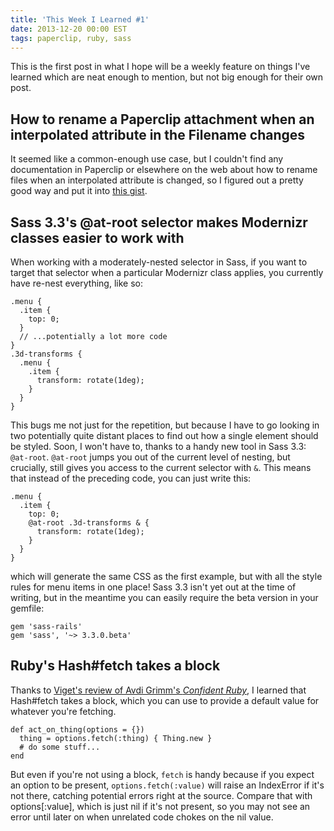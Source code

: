 ```yaml
---
title: 'This Week I Learned #1'
date: 2013-12-20 00:00 EST
tags: paperclip, ruby, sass
---
```


This is the first post in what I hope will be a weekly feature on things I've learned which are neat enough to mention, but not big enough for their own post.

<!--more-->

## How to rename a Paperclip attachment when an interpolated attribute in the Filename changes

It seemed like a common-enough use case, but I couldn't find any documentation in Paperclip or elsewhere on the web about how to rename files when an interpolated attribute is changed, so I figured out a pretty good way and put it into [this gist][1].

## Sass 3.3's @at-root selector makes Modernizr classes easier to work with

When working with a moderately-nested selector in Sass, if you want to target that selector when a particular Modernizr class applies, you currently have re-nest everything, like so:

    .menu {
      .item {
        top: 0;
      }
      // ...potentially a lot more code
    }
    .3d-transforms {
      .menu {
        .item {
          transform: rotate(1deg);
        }
      }
    }

This bugs me not just for the repetition, but because I have to go looking in two potentially quite distant places to find out how a single element should be styled. Soon, I won't have to, thanks to a handy new tool in Sass 3.3: `@at-root`. `@at-root` jumps you out of the current level of nesting, but crucially, still gives you access to the current selector with `&`. This means that instead of the preceding code, you can just write this:

    .menu {
      .item {
        top: 0;
        @at-root .3d-transforms & {
          transform: rotate(1deg);
        }
      }
    }

which will generate the same CSS as the first example, but with all the style rules for menu items in one place! Sass 3.3 isn't yet out at the time of writing, but in the meantime you can easily require the beta version in your gemfile:

    gem 'sass-rails'
    gem 'sass', '~> 3.3.0.beta'

## Ruby's Hash#fetch takes a block

Thanks to [Viget's review of Avdi Grimm's *Confident Ruby*][2], I learned that Hash#fetch takes a block, which you can use to provide a default value for whatever you're fetching.

    def act_on_thing(options = {})
      thing = options.fetch(:thing) { Thing.new }
      # do some stuff...
    end

But even if you're not using a block, `fetch` is handy because if you expect an option to be present, `options.fetch(:value)` will raise an IndexError if it's not there, catching potential errors right at the source. Compare that with options[:value], which is just nil if it's not present, so you may not see an error until later on when unrelated code chokes on the nil value.

 [1]: https://gist.github.com/stevegrossi/8070232
 [2]: http://viget.com/extend/confident-ruby-a-review
